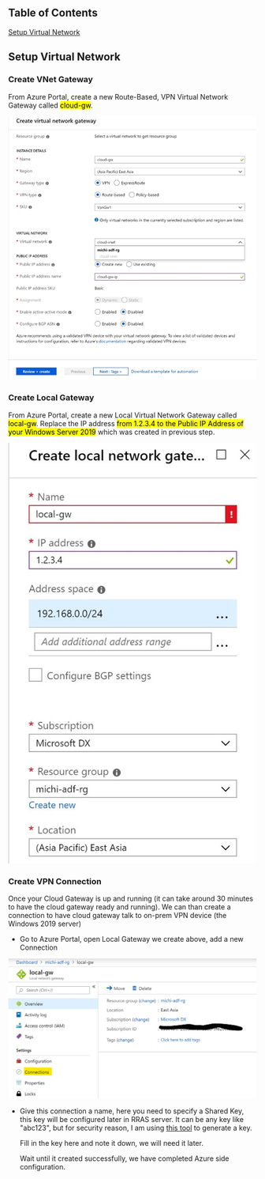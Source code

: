 ## Table of Contents

[Setup Virtual Network](#setup-virtual-network)

## Setup Virtual Network

### Create VNet Gateway

From Azure Portal, create a new Route-Based, VPN Virtual Network Gateway called <mark>cloud-gw</mark>.

![CloudGW](media/create_cloud_gw.jpg)

### Create Local Gateway

From Azure Portal, create a new Local Virtual Network Gateway called <mark>local-gw</mark>. Replace the IP address <mark>from 1.2.3.4 to the Public IP Address of your Windows Server 2019</mark> which was created in previous step.

![LocalGW](media/create_local_vnet_gw.jpg)

### Create VPN Connection

Once your Cloud Gateway is up and running (it can take around 30 minutes to have the cloud gateway ready and running). We can than create a connection to have cloud gateway talk to on-prem VPN device (the Windows 2019 server)

-   Go to Azure Portal, open Local Gateway we create above, add a new Connection

![CreateConnection](media/create_connection.jpg)

-   Give this connection a name, here you need to specify a Shared Key, this key will be configured later in RRAS server. It can be any key like "abc123", but for security reason, I am using [this tool](https://my.norton.com/extspa/idsafe?path=pwd-gen) to generate a key.

    Fill in the key here and note it down, we will need it later.

    Wait until it created successfully, we have completed Azure side configuration.
